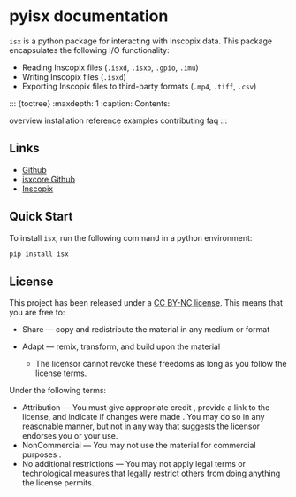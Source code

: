
# pyisx documentation

`isx` is a python package for interacting with Inscopix data.
This package encapsulates the following I/O functionality:

* Reading Inscopix files (`.isxd`, `.isxb`, `.gpio`, `.imu`)
* Writing Inscopix files (`.isxd`)
* Exporting Inscopix files to third-party formats (`.mp4`, `.tiff`, `.csv`)

::: {toctree}
:maxdepth: 1
:caption: Contents:

overview
installation
reference
examples
contributing
faq
:::

## Links

* [Github](https://github.com/inscopix/pyisx)
* [isxcore Github](https://github.com/inscopix/isxcore)
* [Inscopix](https://inscopix.com/)

## Quick Start

To install `isx`, run the following command in a python environment:

```python
pip install isx
```

## License

This project has been released under a [CC BY-NC license](https://creativecommons.org/licenses/by-nc/4.0). This means that you are free to:

* Share — copy and redistribute the material in any medium or format
* Adapt — remix, transform, and build upon the material

   * The licensor cannot revoke these freedoms as long as you follow the license terms.

Under the following terms:

* Attribution — You must give appropriate credit , provide a link to the license, and indicate if changes were made . You may do so in any reasonable manner, but not in any way that suggests the licensor endorses you or your use.
* NonCommercial — You may not use the material for commercial purposes .
* No additional restrictions — You may not apply legal terms or technological measures that legally restrict others from doing anything the license permits.
